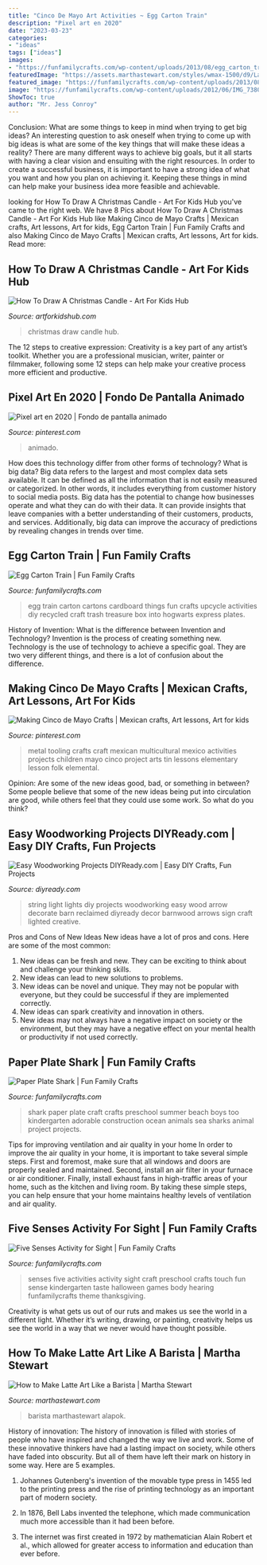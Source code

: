 ```yaml
---
title: "Cinco De Mayo Art Activities ~ Egg Carton Train"
description: "Pixel art en 2020"
date: "2023-03-23"
categories:
- "ideas"
tags: ["ideas"]
images:
- "https://funfamilycrafts.com/wp-content/uploads/2013/08/egg_carton_train.jpg"
featuredImage: "https://assets.marthastewart.com/styles/wmax-1500/d9/Latte_art/Latte_art_5.JPG?itok=vwNILKj0"
featured_image: "https://funfamilycrafts.com/wp-content/uploads/2013/08/egg_carton_train.jpg"
image: "https://funfamilycrafts.com/wp-content/uploads/2012/06/IMG_7380.jpg"
ShowToc: true
author: "Mr. Jess Conroy"
---
```



Conclusion: What are some things to keep in mind when trying to get big ideas?
An interesting question to ask oneself when trying to come up with big ideas is what are some of the key things that will make these ideas a reality? There are many different ways to achieve big goals, but it all starts with having a clear vision and ensuiting with the right resources. In order to create a successful business, it is important to have a strong idea of what you want and how you plan on achieving it. Keeping these things in mind can help make your business idea more feasible and achievable.

	

		
looking for How To Draw A Christmas Candle - Art For Kids Hub you've came to the right web. We have 8 Pics about How To Draw A Christmas Candle - Art For Kids Hub like Making Cinco de Mayo Crafts | Mexican crafts, Art lessons, Art for kids, Egg Carton Train | Fun Family Crafts and also Making Cinco de Mayo Crafts | Mexican crafts, Art lessons, Art for kids. Read more:
		
    
## How To Draw A Christmas Candle - Art For Kids Hub

<img loading=lazy src="https://www.artforkidshub.com/wp-content/uploads/2018/12/how-to-draw-christmas-candle-feature.jpg" onerror="this.onerror=null;this.src='https://tse1.mm.bing.net/th?id=OIP.3CyvC6bdn5e3Ee0s_HG_1gHaEK&amp;pid=15.1';" alt="How To Draw A Christmas Candle - Art For Kids Hub">

_Source: artforkidshub.com_

>christmas draw candle hub. 

	

The 12 steps to creative expression:
Creativity is a key part of any artist’s toolkit. Whether you are a professional musician, writer, painter or filmmaker, following some 12 steps can help make your creative process more efficient and productive.

    
## Pixel Art En 2020 | Fondo De Pantalla Animado

<img loading=lazy src="https://i.pinimg.com/736x/ed/0b/91/ed0b912327688ec7c37832ee7c666bd7.jpg" onerror="this.onerror=null;this.src='https://tse1.mm.bing.net/th?id=OIP.WkbvH42YTSqCmohyLcuA8wHaG4&amp;pid=15.1';" alt="Pixel art en 2020 | Fondo de pantalla animado">

_Source: pinterest.com_

>animado. 

	

How does this technology differ from other forms of technology?
What is big data? Big data refers to the largest and most complex data sets available. It can be defined as all the information that is not easily measured or categorized. In other words, it includes everything from customer history to social media posts.
Big data has the potential to change how businesses operate and what they can do with their data. It can provide insights that leave companies with a better understanding of their customers, products, and services. Additionally, big data can improve the accuracy of predictions by revealing changes in trends over time.

    
## Egg Carton Train | Fun Family Crafts

<img loading=lazy src="https://funfamilycrafts.com/wp-content/uploads/2013/08/egg_carton_train.jpg" onerror="this.onerror=null;this.src='https://tse4.mm.bing.net/th?id=OIP.fXCWtSJdH7H1MQsqR3DYzgHaJ4&amp;pid=15.1';" alt="Egg Carton Train | Fun Family Crafts">

_Source: funfamilycrafts.com_

>egg train carton cartons cardboard things fun crafts upcycle activities diy recycled craft trash treasure box into hogwarts express plates. 

	

History of Invention: What is the difference between Invention and Technology?
Invention is the process of creating something new. Technology is the use of technology to achieve a specific goal. They are two very different things, and there is a lot of confusion about the difference.

    
## Making Cinco De Mayo Crafts | Mexican Crafts, Art Lessons, Art For Kids

<img loading=lazy src="https://i.pinimg.com/736x/f3/fc/43/f3fc43d5bb370e57711634b2ef44e199.jpg" onerror="this.onerror=null;this.src='https://tse2.mm.bing.net/th?id=OIP.G33OfGzQGKveKpExeoQPjgHaHJ&amp;pid=15.1';" alt="Making Cinco de Mayo Crafts | Mexican crafts, Art lessons, Art for kids">

_Source: pinterest.com_

>metal tooling crafts craft mexican multicultural mexico activities projects children mayo cinco project arts tin lessons elementary lesson folk elemental. 

	

Opinion: Are some of the new ideas good, bad, or something in between?
Some people believe that some of the new ideas being put into circulation are good, while others feel that they could use some work. So what do you think?

    
## Easy Woodworking Projects DIYReady.com | Easy DIY Crafts, Fun Projects

<img loading=lazy src="https://diyready.com/wp-content/uploads/2015/04/barnwoodreclaimedarrow04.jpg" onerror="this.onerror=null;this.src='https://tse4.mm.bing.net/th?id=OIP.rjnBt3Qtuh_mZi5MVX8SZQHaLJ&amp;pid=15.1';" alt="Easy Woodworking Projects DIYReady.com | Easy DIY Crafts, Fun Projects">

_Source: diyready.com_

>string light lights diy projects woodworking easy wood arrow decorate barn reclaimed diyready decor barnwood arrows sign craft lighted creative. 

	

Pros and Cons of New Ideas
New ideas have a lot of pros and cons. Here are some of the most common:
1. New ideas can be fresh and new. They can be exciting to think about and challenge your thinking skills.
2. New ideas can lead to new solutions to problems.
3. New ideas can be novel and unique. They may not be popular with everyone, but they could be successful if they are implemented correctly.
4. New ideas can spark creativity and innovation in others.
5. New ideas may not always have a negative impact on society or the environment, but they may have a negative effect on your mental health or productivity if not used correctly.

    
## Paper Plate Shark | Fun Family Crafts

<img loading=lazy src="https://funfamilycrafts.com/wp-content/uploads/2012/06/IMG_7380.jpg" onerror="this.onerror=null;this.src='https://tse1.mm.bing.net/th?id=OIP.lfj1hhQFJ52u-h8VKj3kTQHaJ4&amp;pid=15.1';" alt="Paper Plate Shark | Fun Family Crafts">

_Source: funfamilycrafts.com_

>shark paper plate craft crafts preschool summer beach boys too kindergarten adorable construction ocean animals sea sharks animal project projects. 

	

Tips for improving ventilation and air quality in your home
In order to improve the air quality in your home, it is important to take several simple steps. First and foremost, make sure that all windows and doors are properly sealed and maintained. Second, install an air filter in your furnace or air conditioner. Finally, install exhaust fans in high-traffic areas of your home, such as the kitchen and living room. By taking these simple steps, you can help ensure that your home maintains healthy levels of ventilation and air quality.

    
## Five Senses Activity For Sight | Fun Family Crafts

<img loading=lazy src="https://funfamilycrafts.com/wp-content/uploads/2012/02/P1030433.jpg" onerror="this.onerror=null;this.src='https://tse2.mm.bing.net/th?id=OIP.eJ6ni3ZEinKrJgRXbhQWbQHaJ4&amp;pid=15.1';" alt="Five Senses Activity for Sight | Fun Family Crafts">

_Source: funfamilycrafts.com_

>senses five activities activity sight craft preschool crafts touch fun sense kindergarten taste halloween games body hearing funfamilycrafts theme thanksgiving. 

	

Creativity is what gets us out of our ruts and makes us see the world in a different light. Whether it’s writing, drawing, or painting, creativity helps us see the world in a way that we never would have thought possible.

    
## How To Make Latte Art Like A Barista | Martha Stewart

<img loading=lazy src="https://assets.marthastewart.com/styles/wmax-1500/d9/Latte_art/Latte_art_5.JPG?itok=vwNILKj0" onerror="this.onerror=null;this.src='https://tse4.mm.bing.net/th?id=OIP.BGHzCBzr3SKxK0XNw5970gHaKh&amp;pid=15.1';" alt="How to Make Latte Art Like a Barista | Martha Stewart">

_Source: marthastewart.com_

>barista marthastewart alapok. 

	

History of innovation:
The history of innovation is filled with stories of people who have inspired and changed the way we live and work. Some of these innovative thinkers have had a lasting impact on society, while others have faded into obscurity. But all of them have left their mark on history in some way. Here are 5 examples.
1) Johannes Gutenberg's invention of the movable type press in 1455 led to the printing press and the rise of printing technology as an important part of modern society.

2) In 1876, Bell Labs invented the telephone, which made communication much more accessible than it had been before.

3) The internet was first created in 1972 by mathematician Alain Robert et al., which allowed for greater access to information and education than ever before.

